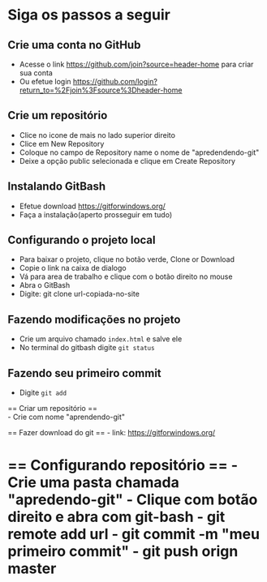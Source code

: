 # Siga os passos a seguir


## Crie uma conta no GitHub
- Acesse o link https://github.com/join?source=header-home para criar sua conta
- Ou efetue login https://github.com/login?return_to=%2Fjoin%3Fsource%3Dheader-home

## Crie um repositório 
- Clice no icone de mais no lado superior direito
- Clice em New Repository
- Coloque no campo de Repository name o nome de "apredendendo-git"
- Deixe a opção public selecionada e clique em Create Repository

## Instalando GitBash
- Efetue download https://gitforwindows.org/
- Faça a instalação(aperto prosseguir em tudo)

## Configurando o projeto local
- Para baixar o projeto, clique no botão verde, Clone or Download
- Copie o link na caixa de dialogo
- Vá para area de trabalho e clique com o botão direito no mouse
- Abra o GitBash
- Digite: git clone url-copiada-no-site

## Fazendo modificações no projeto
- Crie um arquivo chamado `index.html` e salve ele
- No terminal do gitbash digite `git status`
 
## Fazendo seu primeiro commit 
- Digite `git add` 


== Criar um repositório ==  
	- Crie com nome "aprendendo-git"

== Fazer download do git ==
	- link: https://gitforwindows.org/

== Configurando repositório ==
 	- Crie uma pasta chamada "apredendo-git"
 	- Clique com botão direito e abra com git-bash
 	- git remote add url
 	- git commit -m "meu primeiro commit"
 	- git push orign master 
== 